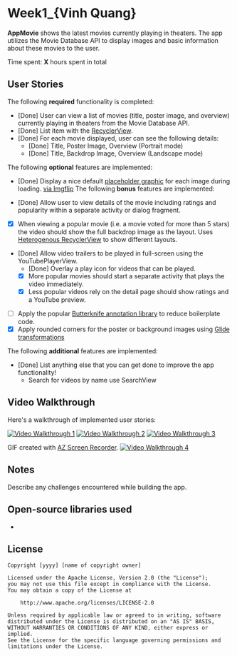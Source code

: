 # Week1_{Vinh Quang}

**AppMovie** shows the latest movies currently playing in theaters. The app utilizes the Movie Database API to display images and basic information about these movies to the user.

Time spent: **X** hours spent in total

## User Stories

The following **required** functionality is completed:

* [Done] User can view a list of movies (title, poster image, and overview) currently playing in theaters from the Movie Database API.
* [Done] List item with the [RecyclerView](https://guides.codepath.com/android/Using-the-RecyclerView).
* [Done] For each movie displayed, user can see the following details:
  * [Done] Title, Poster Image, Overview (Portrait mode)
  * [Done] Title, Backdrop Image, Overview (Landscape mode)

The following **optional** features are implemented:

* [Done] Display a nice default [placeholder graphic](https://guides.codepath.com/android/Displaying-Images-with-the-Glide-Library) for each image during loading.
<a href="https://imgflip.com/gif/59y156">via Imgflip</a>
The following **bonus** features are implemented:

* [Done] Allow user to view details of the movie including ratings and popularity within a separate activity or dialog fragment.
* [X] When viewing a popular movie (i.e. a movie voted for more than 5 stars) the video should show the full backdrop image as the layout.  Uses [Heterogenous RecyclerView](http://guides.codepath.com/android/Heterogenous-Layouts-inside-RecyclerView) to show different layouts.
* [Done] Allow video trailers to be played in full-screen using the YouTubePlayerView.
    * [Done] Overlay a play icon for videos that can be played.
    * [X] More popular movies should start a separate activity that plays the video immediately.
    * [X] Less popular videos rely on the detail page should show ratings and a YouTube preview.
* [ ] Apply the popular [Butterknife annotation library](http://guides.codepath.com/android/Reducing-View-Boilerplate-with-Butterknife) to reduce boilerplate code.
* [X] Apply rounded corners for the poster or background images using [Glide transformations](https://bumptech.github.io/glide/doc/transformations.html)

The following **additional** features are implemented:

* [Done] List anything else that you can get done to improve the app functionality!
  - Search for videos by name use SearchView
 
## Video Walkthrough

Here's a walkthrough of implemented user stories:

<a href="https://i.imgur.com/PY3ZDEl.gifv"><img src="https://i.imgur.com/PY3ZDEl.gif" title="Video Walkthrough 1" /></a>
<a href="https://i.imgur.com/8U7d72R.gifv"><img src="https://i.imgur.com/8U7d72R.gif" title="Video Walkthrough 2" /></a>
<a href="https://i.imgur.com/3XLLZXa.gifv"><img src="https://i.imgur.com/3XLLZXa.gif" title="Video Walkthrough 3" /></a>

GIF created with [AZ Screen Recorder](https://play.google.com/store/apps/details?id=com.hecorat.screenrecorder.free&hl=en).
<a href="https://imgflip.com/gif/59y156"><img src="https://imgflip.com/gif/59y156.git" title="Video Walkthrough 4" /></a>

## Notes

Describe any challenges encountered while building the app.

## Open-source libraries used

-

## License

    Copyright [yyyy] [name of copyright owner]

    Licensed under the Apache License, Version 2.0 (the "License");
    you may not use this file except in compliance with the License.
    You may obtain a copy of the License at

        http://www.apache.org/licenses/LICENSE-2.0

    Unless required by applicable law or agreed to in writing, software
    distributed under the License is distributed on an "AS IS" BASIS,
    WITHOUT WARRANTIES OR CONDITIONS OF ANY KIND, either express or implied.
    See the License for the specific language governing permissions and
    limitations under the License.
